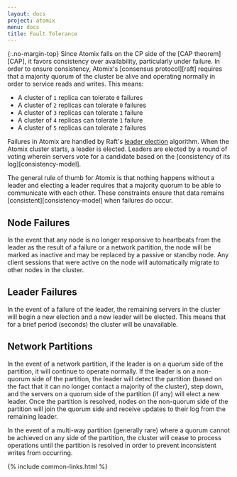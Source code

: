 ```yaml
---
layout: docs
project: atomix
menu: docs
title: Fault Tolerance
---
```


{:.no-margin-top}
Since Atomix falls on the CP side of the [CAP theorem][CAP], it favors consistency over availability, particularly under failure. In order to ensure consistency, Atomix's [consensus protocol][raft] requires that a majority quorum of the cluster be alive and operating normally in order to service reads and writes. This means:

* A cluster of `1` replica can tolerate `0` failures
* A cluster of `2` replicas can tolerate `0` failures
* A cluster of `3` replicas can tolerate `1` failure
* A cluster of `4` replicas can tolerate `1` failure
* A cluster of `5` replicas can tolerate `2` failures

Failures in Atomix are handled by Raft's [leader election](https://en.wikipedia.org/wiki/Leader_election) algorithm. When the Atomix cluster starts, a leader is elected. Leaders are elected by a round of voting wherein servers vote for a candidate based on the [consistency of its log][consistency-model].

The general rule of thumb for Atomix is that nothing happens without a leader and electing a leader requires that a majority quorum to be able to communicate with each other. These constraints ensure that data remains [consistent][consistency-model] when failures do occur.

## Node Failures

In the event that any node is no longer responsive to heartbeats from the leader as the result of a failure or a network partition, the node will be marked as inactive and may be replaced by a passive or standby node. Any client sessions that were active on the node will automatically migrate to other nodes in the cluster.

## Leader Failures

In the event of a failure of the leader, the remaining servers in the cluster will begin a new election and a new leader will be elected. This means that for a brief period (seconds) the cluster will be unavailable.

## Network Partitions

In the event of a network partition, if the leader is on a quorum side of the partition, it will continue to operate normally. If the leader is on a non-quorum side of the partition, the leader will detect the partition (based on the fact that it can no longer contact a majority of the cluster), step down, and the servers on a quorum side of the partition (if any) will elect a new leader. Once the partition is resolved, nodes on the non-quorum side of the partition will join the quorum side and receive updates to their log from the remaining leader.

In the event of a multi-way partition (generally rare) where a quorum cannot be achieved on any side of the partition, the cluster will cease to process operations until the partition is resolved in order to prevent inconsistent writes from occurring.

{% include common-links.html %}